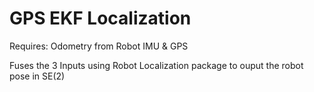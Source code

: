 # GPS EKF Localization

Requires: Odometry from Robot
IMU & 
GPS

Fuses the 3 Inputs using Robot Localization package to ouput the robot pose in SE(2)
